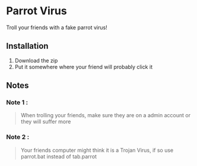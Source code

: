 # Parrot Virus
Troll your friends with a fake parrot virus!
## Installation
1. Download the zip
2. Put it somewhere where your friend will probably click it
## Notes
### Note 1 : 
> When trolling your friends,
> make sure they are on a admin account
> or they will suffer more

### Note 2 : 
> Your friends computer might think it is a Trojan Virus, 
> if so use parrot.bat instead of tab.parrot
